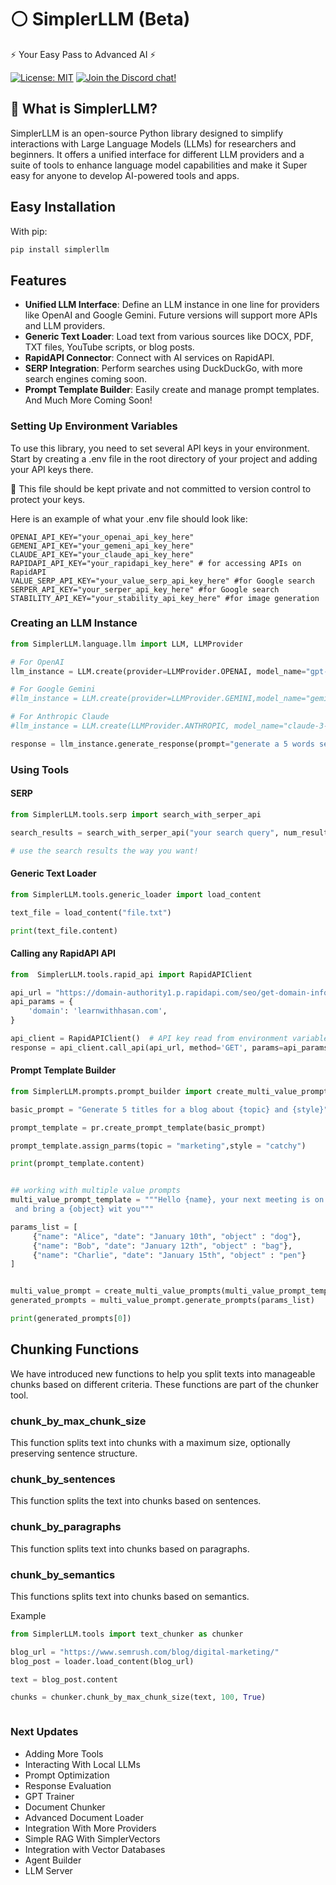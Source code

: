 # ⚪ SimplerLLM (Beta)

⚡ Your Easy Pass to Advanced AI ⚡


[![License: MIT](https://img.shields.io/badge/License-MIT-yellow.svg)](https://opensource.org/licenses/MIT)
[![Join the Discord chat!](https://img.shields.io/badge/Join-Discord-7289DA.svg)](https://discord.gg/HUrtZXyp3j)




## 🤔 What is SimplerLLM?

SimplerLLM is an open-source Python library designed to simplify interactions with Large Language Models (LLMs) for researchers and beginners. It offers a unified interface for different LLM providers and a suite of tools to enhance language model capabilities and make it Super easy for anyone to develop AI-powered tools and apps.

## Easy Installation

With pip:

```bash
pip install simplerllm
```

## Features

- **Unified LLM Interface**: Define an LLM instance in one line for providers like OpenAI and Google Gemini. Future versions will support more APIs and LLM providers.
- **Generic Text Loader**: Load text from various sources like DOCX, PDF, TXT files, YouTube scripts, or blog posts.
- **RapidAPI Connector**: Connect with AI services on RapidAPI.
- **SERP Integration**: Perform searches using DuckDuckGo, with more search engines coming soon.
- **Prompt Template Builder**: Easily create and manage prompt templates.
  And Much More Coming Soon!

### Setting Up Environment Variables

To use this library, you need to set several API keys in your environment. Start by creating a .env file in the root directory of your project and adding your API keys there.

🔴 This file should be kept private and not committed to version control to protect your keys.

Here is an example of what your .env file should look like:

```
OPENAI_API_KEY="your_openai_api_key_here"
GEMENI_API_KEY="your_gemeni_api_key_here"
CLAUDE_API_KEY="your_claude_api_key_here"
RAPIDAPI_API_KEY="your_rapidapi_key_here" # for accessing APIs on RapidAPI
VALUE_SERP_API_KEY="your_value_serp_api_key_here" #for Google search
SERPER_API_KEY="your_serper_api_key_here" #for Google search
STABILITY_API_KEY="your_stability_api_key_here" #for image generation

```

### Creating an LLM Instance

```python
from SimplerLLM.language.llm import LLM, LLMProvider

# For OpenAI
llm_instance = LLM.create(provider=LLMProvider.OPENAI, model_name="gpt-3.5-turbo")

# For Google Gemini
#llm_instance = LLM.create(provider=LLMProvider.GEMINI,model_name="gemini-pro")

# For Anthropic Claude 
#llm_instance = LLM.create(LLMProvider.ANTHROPIC, model_name="claude-3-opus-20240229")

response = llm_instance.generate_response(prompt="generate a 5 words sentence")

```

### Using Tools

#### SERP

```python
from SimplerLLM.tools.serp import search_with_serper_api

search_results = search_with_serper_api("your search query", num_results=3)

# use the search results the way you want!

```

#### Generic Text Loader

```python
from SimplerLLM.tools.generic_loader import load_content

text_file = load_content("file.txt")

print(text_file.content)

```

#### Calling any RapidAPI API

```python
from  SimplerLLM.tools.rapid_api import RapidAPIClient

api_url = "https://domain-authority1.p.rapidapi.com/seo/get-domain-info"
api_params = {
    'domain': 'learnwithhasan.com',
}

api_client = RapidAPIClient()  # API key read from environment variable
response = api_client.call_api(api_url, method='GET', params=api_params)


```

#### Prompt Template Builder

```python
from SimplerLLM.prompts.prompt_builder import create_multi_value_prompts,create_prompt_template

basic_prompt = "Generate 5 titles for a blog about {topic} and {style}"

prompt_template = pr.create_prompt_template(basic_prompt)

prompt_template.assign_parms(topic = "marketing",style = "catchy")

print(prompt_template.content)


## working with multiple value prompts
multi_value_prompt_template = """Hello {name}, your next meeting is on {date}.
 and bring a {object} wit you"""

params_list = [
     {"name": "Alice", "date": "January 10th", "object" : "dog"},
     {"name": "Bob", "date": "January 12th", "object" : "bag"},
     {"name": "Charlie", "date": "January 15th", "object" : "pen"}
]


multi_value_prompt = create_multi_value_prompts(multi_value_prompt_template)
generated_prompts = multi_value_prompt.generate_prompts(params_list)

print(generated_prompts[0])

```

## Chunking Functions

We have introduced new functions to help you split texts into manageable chunks based on different criteria. These functions are part of the chunker tool.

### chunk_by_max_chunk_size

This function splits text into chunks with a maximum size, optionally preserving sentence structure.

### chunk_by_sentences

This function splits the text into chunks based on sentences.

### chunk_by_paragraphs

This function splits text into chunks based on paragraphs.

### chunk_by_semantics

This functions splits text into chunks based on semantics.

Example

```python
from SimplerLLM.tools import text_chunker as chunker

blog_url = "https://www.semrush.com/blog/digital-marketing/"
blog_post = loader.load_content(blog_url)

text = blog_post.content

chunks = chunker.chunk_by_max_chunk_size(text, 100, True)



```

### Next Updates

- Adding More Tools
- Interacting With Local LLMs
- Prompt Optimization
- Response Evaluation
- GPT Trainer
- Document Chunker
- Advanced Document Loader
- Integration With More Providers
- Simple RAG With SimplerVectors
- Integration with Vector Databases
- Agent Builder
- LLM Server 
